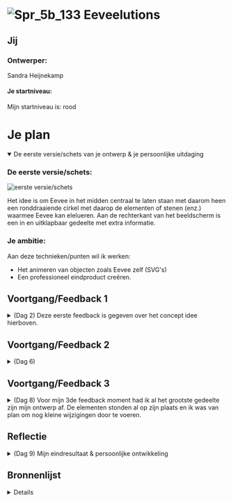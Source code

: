 # ![Spr_5b_133](https://user-images.githubusercontent.com/90039351/199193843-080f68fb-9f9a-4005-9b8f-49d0c7d953d8.png) Eeveelutions

## Jij

### Ontwerper:
Sandra Heijnekamp

#### Je startniveau:
Mijn startniveau is: rood


# Je plan

<details open>
  <summary>De eerste versie/schets van je ontwerp & je persoonlijke uitdaging</summary>

  ### De eerste versie/schets:
  <img src="https://user-images.githubusercontent.com/90039351/199998019-e32c9629-e9ed-4f93-a32c-22470fd375a2.jpg" width="375px" alt="eerste versie/schets">
  
  Het idee is om Eevee in het midden centraal te laten staan met daarom heen een ronddraaiende cirkel met daarop de elementen of stenen (enz.) waarmee Eevee kan elelueren. Aan de rechterkant van het beeldscherm is een in en uitklapbaar gedeelte met extra informatie. 

  ### Je ambitie: 
  Aan deze technieken/punten wil ik werken:
  - Het animeren van objecten zoals Eevee zelf (SVG's)
  - Een professioneel eindproduct creëren. 
  
 
</details>




## Voortgang/Feedback 1

<details>
  <summary>(Dag 2) Deze eerste feedback is gegeven over het concept idee hierboven.</summary>
  
  ### Feedback punten
  - Het concept past goed bij de opdracht. Leuk dat je specifieke elementen heb uitgezocht die je goed en duidelijk terug laat zien.
  - De schetsen mogen nog iets verder uitgewerkt worden.
  - Idee: je kan misschien de evolutie stenen een leuke animatie geven als je er overheen hovert.
  - Misschien dat er bij elke evolutie er een bijpassende achtergrond komt?
  - Misschien nog een geluidje van eevee erbij?
  - Of een achtegrond muziekje van pokemon
  - Die eevee die je aan het begin ziet voor de evolutie blijer laten kijken of misschien laten zwaaien naar de gebruiker. Zo is eevee meer interactief met de gebruiker.

  ### Bevinding 1:
  Er zijn veel kansen die ik kan benutten om de gebruiker interactie te laten hebben met Eevee buiten het alleen laten evolueren

  #### oplossing:
  Ik wilde het echter niet te complexe maken in het begin. Eerst de basis goed maken voordat ik extra's verder aan ga toepassen, 2 weken zijn namelijk zo om.


  ### Bevinding 2:
  Kijk naar of je geluid toe kunt voegen.

  #### oplossing:
  Ook dit punt heb ik op de lange baan geschoven, eerst de basis.



  ### Bevinding 3:
  Het is een goed idee om de schetsen nog wat verder uit te werken. Ik had nu een idee waar ik zelf helemaal weg van was en ben dan ook meteen begonnen met het kijken of ik Eevee alvast kon laten bewegen. Dit koste me meteen dan ook de rest van de eerste dag.

</details>




## Voortgang/Feedback 2

<details>
  <summary>(Dag 6) </summary>
  
  ### Bevinding 1:
  Omschrijving van wat er nog niet orde was (tekst en afbeeding(en)).

  #### oplossing:
  Beschrijving hoe je het hebt hebt opgelost of als het niet gelukt is hoe je het zou oplossen (tekst en afbeeding(en)).



  ### Bevinding 2:
  Omschrijving van wat er nog niet orde was (tekst en afbeeding(en)).

  #### oplossing:
  Beschrijving hoe je het hebt hebt opgelost of als het niet gelukt is hoe je het zou oplossen (tekst en afbeeding(en)).



  ### Bevinding 3:
  ...

</details>




## Voortgang/Feedback 3

<details>
  <summary>(Dag 8) Voor mijn 3de feedback moment had ik al het grootste gedeelte zijn mijn ontwerp af. De elementen stonden al op zijn plaats en ik was van plan om nog kleine wijzigingen door te voeren.     
</summary>
  <img src="https://user-images.githubusercontent.com/90039351/201049213-26337bf9-0907-49e1-abfe-b848de10dd89.png" width="375px" alt="Versie van 3de feedback">
  
  ### Feedback punten
  - Het ziet er erg goed uit, het is een leuk idee, heb niet zoveel puntjes.
  - Je kan nog wat spelen met het font.
  - Let erop dat je je bronnen overal benoemd.
  - Extra comments toevoegen wat wat precies doet.
  - Zou ook nog even naar de animatie van het evolueren. 

  
  ### Bevinding 1:
  Ik was me ervan bewust dat ik nog wat moest gaan doen voor het lettertype. Ik had tot nu toe met een standaard neutraal font gewerkt en me vooral gefocust op de rest van de elementen. 
  
 <img src="https://user-images.githubusercontent.com/90039351/201051494-bdb476ba-9232-4532-ac5c-e93fca1d4aea.png" width="375px" alt="Font van 3de feedback">
    
  #### oplossing:
  Ik ben op zoek gegaan naar Pokemon fonts en fonts die in het verlengde daarvan liggen. Ik kwam een costum font tegen die lijkt op het font dat in het Pokemon spel Let's Go Pikachu and Eevee wordt gebruikt. Dat vond ik erg passen bij het thema.
  
  <img src="https://user-images.githubusercontent.com/90039351/201052506-50559f52-f6aa-40e6-b67b-e1ece026aef9.png" width="375px" alt="Font na 3de feedback">
  <img src="https://user-images.githubusercontent.com/90039351/201052518-ec86fb67-a384-47b7-b4bb-c7c39d75db82.png" width="375px" alt="Font na 3de feedback">


  ### Bevinding 2:
  Ik heb me de afgelopen dagen gefocust op alles goedzetten en werkend krijgen. Hierdoor is de basis animatie voor het evolueren niet meer werkend en niet meer passend.

  #### oplossing:
  Ik heb een nieuwe animatie gemaakt voor het evolueren, waardoor de ervaring één geheel wordt.


  ### Bevinding 3:
  Ik moet meer bronnen gaan toevoegen. Op dit moment had ik nog niet veel bronnen verwerkt.
  
  ### Bevinding 4:
  De overdraagbaarheid zal toenemen als ik meer uitleggende comments zal plaatsen. Hierdoor zullen andere mensen beter weten wat er met elk stukje code gebeurd. Op dit moment heb ik het al wel opgedeeld in de verschillende elementen. Vanwege gebrek aan tijd heb ik dit niet verder uitgewerkt, maar het is iets waar ik in de toekomst aan zal denken.
  
  

</details>




## Reflectie

<details>
  <summary>(Dag 9) Mijn eindresultaat & persoonlijke ontwikkeling</summary>

  ### Je uitkomst - karakteristiek screenshot(s):
  <img src="readme-images/dummy-plaatje.jpg" width="375px" alt="final ontwerp">


  ### Dit ging goed/Heb ik geleerd: 
  Korte omschrijving met plaatje(s)

  <img src="readme-images/dummy-plaatje.jpg" width="375px" alt="top">


  ### Dit was lastig/Is niet gelukt:
  Korte omschrijving met plaatje(s)

  <img src="readme-images/dummy-plaatje.jpg" width="375px" alt="bummer">
</details>





## Bronnenlijst

<details>

Pokemon research
1. https://www.serebii.net/pokedex-swsh/eevee/
2. https://www.pokemon.com/us/pokedex/eevee
3. https://bulbapedia.bulbagarden.net/wiki/Eevee_(Pok%C3%A9mon)
4. https://pokemon.fandom.com/wiki/Evolutionary_Stones#Thunder_Stone
5. https://shiny-pokemon.fandom.com/wiki/Jolteon

CSS research
1. https://www.sarasoueidan.com/blog/svg-object-fit/
2. https://www.sarasoueidan.com/blog/svg-coordinate-systems/
3. https://www.sarasoueidan.com/demos/interactive-svg-coordinate-system/
4. https://developer.mozilla.org/en-US/docs/Web/CSS/aspect-ratio
  
CSS Cheat sheet/Tools/Generator
1. https://css-tricks.com/snippets/css/a-guide-to-flexbox/
2. https://html-css-js.com/css/generator/box-shadow/
3. https://www.fontsquirrel.com/tools/webfont-generator
4. https://matthewlein.com/tools/ceaser
5. https://codepen.io/anthonydugois/pen/mewdyZ <- Voor basis inzichten
  
JS
1. https://developer.mozilla.org/en-US/docs/Web/API/Element/animationend_event
  
Afbeeldingen
  1. https://toppng.com/heart-pokemon-filled-icon-icon-PNG-free-PNG-Images_127650
  2. https://bulbapedia.bulbagarden.net/wiki/Evolution_stone
  3. https://www.pokemon.com/nl/pokedex/eevee <- Handmatig SVGs van gemaakt.
  
Font
  1. https://www.deviantart.com/mucrush/art/Font-Pack-Let-s-Go-Pikachu-and-Eevee-773910894
  
</details>
